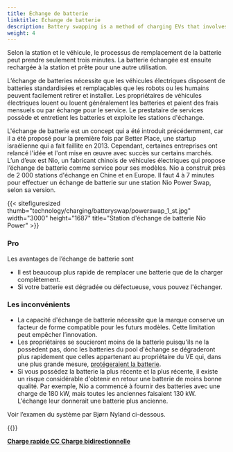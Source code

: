 ```yaml
---
title: Échange de batterie
linktitle: Échange de batterie
description: Battery swapping is a method of charging EVs that involves replacing the depleted battery with a fully charged one at a dedicated station.
weight: 4
---
```

<!-- markdownlint-disable MD033 -->

Selon la station et le véhicule, le processus de remplacement de la batterie peut prendre seulement trois minutes. La batterie échangée est ensuite rechargée à la station et prête pour une autre utilisation.

L’échange de batteries nécessite que les véhicules électriques disposent de batteries standardisées et remplaçables que les robots ou les humains peuvent facilement retirer et installer. Les propriétaires de véhicules électriques louent ou louent généralement les batteries et paient des frais mensuels ou par échange pour le service. Le prestataire de services possède et entretient les batteries et exploite les stations d'échange.

L'échange de batterie est un concept qui a été introduit précédemment, car il a été proposé pour la première fois par Better Place, une startup israélienne qui a fait faillite en 2013. Cependant, certaines entreprises ont relancé l'idée et l'ont mise en œuvre avec succès sur certains marchés. L’un d’eux est Nio, un fabricant chinois de véhicules électriques qui propose l’échange de batterie comme service pour ses modèles. Nio a construit près de 2 000 stations d'échange en Chine et en Europe. Il faut 4 à 7 minutes pour effectuer un échange de batterie sur une station Nio Power Swap, selon sa version.

{{< sitefiguresized thumb="technology/charging/batteryswap/powerswap_1_st.jpg" width="3000" height="1687" title="Station d'échange de batterie Nio Power" >}}

### Pro

Les avantages de l’échange de batterie sont

- Il est beaucoup plus rapide de remplacer une batterie que de la charger complètement.
- Si votre batterie est dégradée ou défectueuse, vous pouvez l'échanger.

### Les inconvénients

- La capacité d'échange de batterie nécessite que la marque conserve un facteur de forme compatible pour les futurs modèles. Cette limitation peut empêcher l’innovation.
- Les propriétaires se soucieront moins de la batterie puisqu'ils ne la possèdent pas, donc les batteries du pool d'échange se dégraderont plus rapidement que celles appartenant au propriétaire du VE qui, dans une plus grande mesure, [protégeraient la batterie](../../../guides/protectingbattery/).
- Si vous possédez la batterie la plus récente et la plus récente, il existe un risque considérable d'obtenir en retour une batterie de moins bonne qualité. Par exemple, Nio a commencé à fournir des batteries avec une charge de 180 kW, mais toutes les anciennes faisaient 130 kW. L'échange leur donnerait une batterie plus ancienne.

Voir l’examen du système par Bjørn Nyland ci-dessous.

{{<youtube VmWL1hZQmD0 >}}

<div class="mt-3 mb-3">
     <a href="../dcfastchargement/" class="text-decoration-none text-black"><strong><i class="bi-arrow-left"></i> Charge rapide CC</strong> </a>
     <a href="../bidirectionnel/" class="text-decoration-none text-black float-end"><strong>Charge bidirectionnelle <i class="bi-arrow-right"></i></strong></a>
</div>
